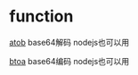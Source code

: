 # function

[atob](https://developer.mozilla.org/en-US/docs/Web/API/atob) base64解码 nodejs也可以用

[btoa](https://developer.mozilla.org/en-US/docs/Web/API/btoa) base64编码 nodejs也可以用
